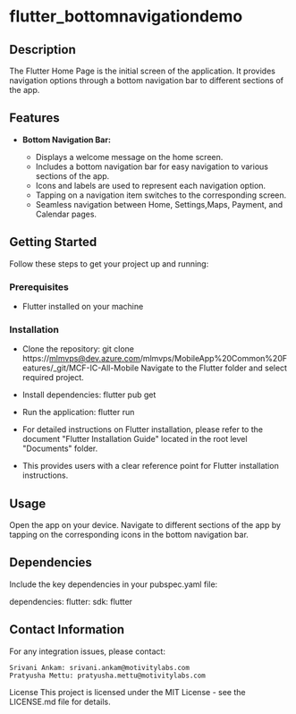 # flutter_bottomnavigationdemo

## Description
 
The Flutter Home Page is the initial screen of the application. It provides navigation options through a bottom navigation bar to different sections of the app.

## Features
 
- **Bottom Navigation Bar:**
  
  - Displays a welcome message on the home screen.
  - Includes a bottom navigation bar for easy navigation to various sections of the app.
  - Icons and labels are used to represent each navigation option.
  - Tapping on a navigation item switches to the corresponding screen.
  - Seamless navigation between Home, Settings,Maps, Payment, and Calendar pages.
 
 
## Getting Started
 
Follow these steps to get your project up and running:
 
### Prerequisites
 
- Flutter installed on your machine
 
### Installation
 
- Clone the repository: git clone https://mlmvps@dev.azure.com/mlmvps/MobileApp%20Common%20Features/_git/MCF-IC-All-Mobile
  Navigate to the Flutter folder and select required project.

- Install dependencies: flutter pub get
- Run the application: flutter run
- For detailed instructions on Flutter installation, please refer to the document "Flutter Installation Guide" located in the root level "Documents" folder.

- This provides users with a clear reference point for Flutter installation instructions.
 
 
## Usage
 
Open the app on your device.
Navigate to different sections of the app by tapping on the corresponding icons in the bottom navigation bar.
 
## Dependencies
Include the key dependencies in your pubspec.yaml file:
 
dependencies:
  flutter:
    sdk: flutter
  
 
 
## Contact Information
 For any integration issues, please contact:
 
    Srivani Ankam: srivani.ankam@motivitylabs.com
    Pratyusha Mettu: pratyusha.mettu@motivitylabs.com
 
 
License
This project is licensed under the MIT License - see the LICENSE.md file for details.

